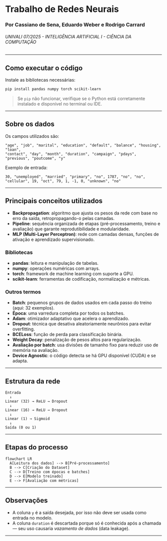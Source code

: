 
# Trabalho de Redes Neurais
### Por Cassiano de Sena, Eduardo Weber e Rodrigo Carrard
###### UNIVALI 07/2025 - INTELIGÊNCIA ARTIFICIAL I - CIÊNCIA DA COMPUTAÇÃO

---

## Como executar o código

Instale as bibliotecas necessárias:

```bash
pip install pandas numpy torch scikit-learn
```

> Se `pip` não funcionar, verifique se o Python está corretamente instalado e disponível no terminal ou IDE.

---

## Sobre os dados

Os campos utilizados são:

```
"age", "job", "marital", "education", "default", "balance", "housing", "loan",
"contact", "day", "month", "duration", "campaign", "pdays", "previous", "poutcome", "y"
```

Exemplo de entrada:

```
30, "unemployed", "married", "primary", "no", 1787, "no", "no",
"cellular", 19, "oct", 79, 1, -1, 0, "unknown", "no"
```

---

## Principais conceitos utilizados

- **Backpropagation**: algoritmo que ajusta os pesos da rede com base no erro da saída, retropropagando-o pelas camadas.
- **Pipeline**: sequência organizada de etapas (pré-processamento, treino e avaliação) que garante reprodutibilidade e modularidade.
- **MLP (Multi-Layer Perceptron)**: rede com camadas densas, funções de ativação e aprendizado supervisionado.

### Bibliotecas

- **pandas**: leitura e manipulação de tabelas.
- **numpy**: operações numéricas com arrays.
- **torch**: framework de machine learning com suporte a GPU.
- **scikit-learn**: ferramentas de codificação, normalização e métricas.

### Outros termos

- **Batch**: pequenos grupos de dados usados em cada passo do treino (aqui: 32 exemplos).
- **Época**: uma varredura completa por todos os batches.
- **Adam**: otimizador adaptativo que acelera o aprendizado.
- **Dropout**: técnica que desativa aleatoriamente neurônios para evitar overfitting.
- **BCELoss**: função de perda para classificação binária.
- **Weight Decay**: penalização de pesos altos para regularização.
- **Avaliação por batch**: usa divisões de tamanho fixo para reduzir uso de memória na avaliação.
- **Device Agnostic**: o código detecta se há GPU disponível (CUDA) e se adapta.

---

## Estrutura da rede

```text
Entrada
  ↓
Linear (32) → ReLU → Dropout
  ↓
Linear (16) → ReLU → Dropout
  ↓
Linear (1) → Sigmoid
  ↓
Saída (0 ou 1)
```

---

## Etapas do processo

```mermaid
flowchart LR
  A[Leitura dos dados] --> B[Pré-processamento]
  B --> C[Criação do Dataset]
  C --> D[Treino com épocas e batches]
  D --> E[Modelo treinado]
  E --> F[Avaliação com métricas]
```

---

## Observações

- A coluna `y` é a saída desejada, por isso não deve ser usada como entrada no modelo.
- A coluna `duration` é descartada porque só é conhecida após a chamada — seu uso causaria *vazamento de dados* (data leakage).

---
